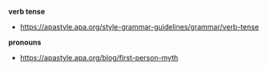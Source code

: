 
**verb tense** 
- https://apastyle.apa.org/style-grammar-guidelines/grammar/verb-tense

**pronouns**
- https://apastyle.apa.org/blog/first-person-myth
